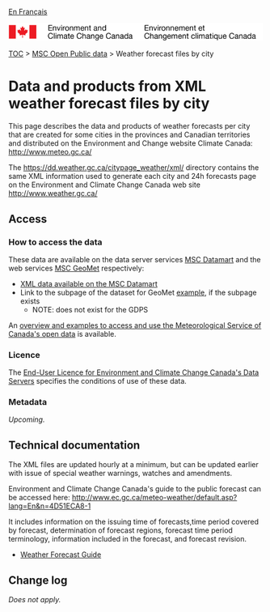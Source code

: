 [En Français](readme_citypageweather_fr.md)

![ECCC logo](../../img_eccc-logo.png)

[TOC](../../readme_en.md) > [MSC Open Public data](../readme_en.md) > Weather forecast files by city

# Data and products from XML weather forecast files by city

This page describes the data and products of weather forecasts
per city that are created for some cities in the provinces and
Canadian territories and distributed on the Environment and Change website
Climate Canada: http://www.meteo.gc.ca/

The https://dd.weather.gc.ca/citypage_weather/xml/ directory
contains the same XML information used to generate each city and
24h forecasts page on the Environment and Climate Change Canada web site http://www.weather.gc.ca/

## Access

### How to access the data

These data are available on the data server services [MSC Datamart](../../msc-datamart/readme_en.md) and the web services [MSC GeoMet](../../msc-geomet/readme_en.md) respectively:

* [XML data available on the MSC Datamart](readme_citypageweather-datamart_en.md) 
* Link to the subpage of the dataset for GeoMet [example](../../msc-geomet/giops_en.md), if the subpage exists 
	* NOTE: does not exist for the GDPS

An [overview and examples to access and use the Meteorological Service of Canada's open data](../../usage-overview/readme_en.md) is available.

### Licence

The [End-User Licence for Environment and Climate Change Canada's Data Servers](../../licence/readme_en.md) specifies the conditions of use of these data.

### Metadata

_Upcoming._

## Technical documentation

The XML files are updated hourly at a minimum, but can be updated earlier
with issue of special weather warnings, watches and amendments.

Environment and Climate Change Canada's guide to the public forecast can be accessed here:
http://www.ec.gc.ca/meteo-weather/default.asp?lang=En&n=4D51ECA8-1

It includes information on the issuing time of forecasts,time period
covered by forecast, determination of forecast regions, forecast time
period terminology, information included in the forecast, and forecast
revision.

* [Weather Forecast Guide](https://www.canada.ca/en/environment-climate-change/services/types-weather-forecasts-use/public/guide.html)

## Change log

_Does not apply._

